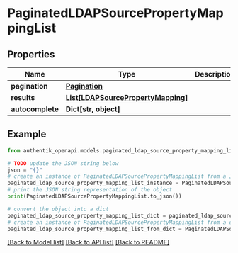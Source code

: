 # PaginatedLDAPSourcePropertyMappingList


## Properties

Name | Type | Description | Notes
------------ | ------------- | ------------- | -------------
**pagination** | [**Pagination**](Pagination.md) |  | 
**results** | [**List[LDAPSourcePropertyMapping]**](LDAPSourcePropertyMapping.md) |  | 
**autocomplete** | **Dict[str, object]** |  | 

## Example

```python
from authentik_openapi.models.paginated_ldap_source_property_mapping_list import PaginatedLDAPSourcePropertyMappingList

# TODO update the JSON string below
json = "{}"
# create an instance of PaginatedLDAPSourcePropertyMappingList from a JSON string
paginated_ldap_source_property_mapping_list_instance = PaginatedLDAPSourcePropertyMappingList.from_json(json)
# print the JSON string representation of the object
print(PaginatedLDAPSourcePropertyMappingList.to_json())

# convert the object into a dict
paginated_ldap_source_property_mapping_list_dict = paginated_ldap_source_property_mapping_list_instance.to_dict()
# create an instance of PaginatedLDAPSourcePropertyMappingList from a dict
paginated_ldap_source_property_mapping_list_from_dict = PaginatedLDAPSourcePropertyMappingList.from_dict(paginated_ldap_source_property_mapping_list_dict)
```
[[Back to Model list]](../README.md#documentation-for-models) [[Back to API list]](../README.md#documentation-for-api-endpoints) [[Back to README]](../README.md)



